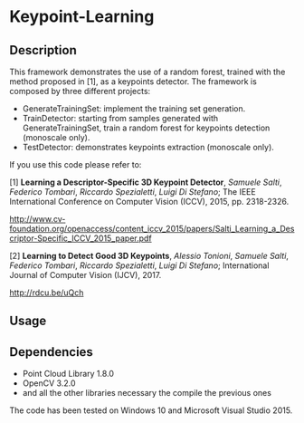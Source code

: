 # Keypoint-Learning

Description
-----------
This framework demonstrates the use of a random forest, trained with the method proposed in [1], as a keypoints detector. 
The framework is composed by three different projects:
  * GenerateTrainingSet: implement the training set generation.
  * TrainDetector: starting from samples generated with GenerateTrainingSet, train a random forest for keypoints detection   (monoscale only).
 * TestDetector: demonstrates keypoints extraction (monoscale only).
 
If you use this code please refer to:

[1] **Learning a Descriptor-Specific 3D Keypoint Detector**, *Samuele Salti*, *Federico Tombari*, *Riccardo Spezialetti*, *Luigi Di Stefano*; The IEEE International Conference on Computer Vision (ICCV), 2015, pp. 2318-2326.

http://www.cv-foundation.org/openaccess/content_iccv_2015/papers/Salti_Learning_a_Descriptor-Specific_ICCV_2015_paper.pdf

[2] **Learning to Detect Good 3D Keypoints**, *Alessio Tonioni*, *Samuele Salti*, *Federico Tombari*, *Riccardo Spezialetti*, *Luigi Di Stefano*; International Journal of Computer Vision (IJCV), 2017.

http://rdcu.be/uQch


Usage
--------

Dependencies
--------
* Point Cloud Library 1.8.0
* OpenCV 3.2.0
* and all the other libraries necessary the compile the previous ones

The code has been tested on Windows 10 and Microsoft Visual Studio 2015.
